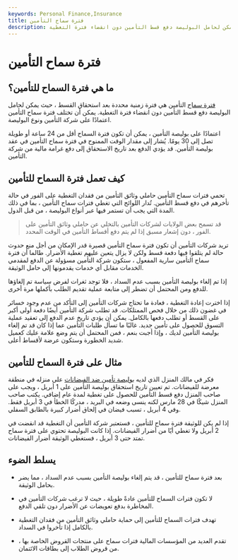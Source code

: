 ```yaml
---
keywords: Personal Finance,Insurance
title: فترة سماح التأمين
description: فترة سماح التأمين هي فترة زمنية محددة بعد استحقاق القسط ، حيث يمكن لحامل البوليصة دفع قسط التأمين دون انقضاء فترة التغطية.
---
```


# فترة سماح التأمين
## ما هي فترة السماح للتأمين؟

[فترة سماح](/grace_period) التأمين هي فترة زمنية محددة بعد استحقاق القسط ، حيث يمكن لحامل البوليصة دفع قسط التأمين دون انقضاء فترة التغطية. يمكن أن تختلف فترة سماح التأمين اعتمادًا على شركة التأمين ونوع البوليصة.

اعتمادًا على بوليصة التأمين ، يمكن أن تكون فترة السماح أقل من 24 ساعة أو طويلة تصل إلى 30 يومًا. يُشار إلى مقدار الوقت الممنوح في فترة سماح التأمين في عقد بوليصة التأمين. قد يؤدي الدفع بعد تاريخ الاستحقاق إلى دفع غرامة مالية من شركة التأمين.

## كيف تعمل فترة السماح للتأمين

تحمي فترات سماح التأمين حاملي وثائق التأمين من فقدان التغطية على الفور في حالة تأخرهم في دفع قسط التأمين. تُدار اللوائح التي تغطي فترات سماح التأمين ، بما في ذلك المدة التي يجب أن تستمر فيها عبر أنواع البوليصة ، من قبل الدول.

> قد تسمح بعض الولايات لشركات التأمين بالتخلي عن حاملي وثائق التأمين على الفور ، دون إشعار مسبق إذا لم يتم دفع أقساط التأمين في الوقت المحدد.

>

تريد شركات التأمين أن تكون فترة سماح التأمين قصيرة قدر الإمكان من أجل منع حدوث حالة لم يتلقوا فيها دفعة قسط ولكن لا يزال يتعين عليهم تغطية الأضرار. طالما أن فترة سماح التأمين سارية المفعول ، ستكون شركة التأمين مسؤولة عن الدفع لمقدمي الخدمات مقابل أي خدمات يقدمونها إلى حامل الوثيقة.

إذا تم إلغاء بوليصة التأمين بسبب عدم السداد ، فلا توجد ثغرات لفرض سياسة تم إلغاؤها للدفع ومن المحتمل أن تضطر إلى متابعة عملية تقديم الطلب بأكملها مرة أخرى.

إذا اخترت إعادة التغطية ، فعادة ما تحتاج شركات التأمين إلى التأكد من عدم وجود خسائر في غضون ذلك من خلال فحص الممتلكات. قد تطلب شركة التأمين أيضًا دفعة أولى أكبر على القسط أو تطلب دفعها بالكامل. يمكن أن يؤدي تاريخ عدم الدفع إلى تعقيد عملية التسوق للحصول على تأمين جديد. غالبًا ما تسأل طلبات التأمين عما إذا كان قد تم إلغاء بوليصة التأمين لديك ، وإذا أجبت بنعم ، فمن المحتمل أن يتم وضع علامة عليك كعميل شديد الخطورة وستكون عرضة لأقساط أعلى.

## مثال على فترة السماح للتأمين

فكر في مالك المنزل الذي لديه [بوليصة تأمين ضد الفيضانات](/flood-insurance) على منزله في منطقة معرضة للفيضانات. تم تعيين تاريخ استحقاق بوليصة التأمين على 1 أبريل ، ويجب على صاحب المنزل دفع قسط التأمين للحصول على تغطية لمدة عام إضافي. يكتب صاحب المنزل شيكًا في 28 مارس لكنه ينسى وضعه في البريد ، مدركًا الخطأ في 3 أبريل فقط. وفي 4 أبريل ، تسبب فيضان في إلحاق أضرار كبيرة بالطابق السفلي.

إذا لم يكن للوثيقة فترة سماح للتأمين ، فستعتبر شركة التأمين أن التغطية قد انقضت في 2 أبريل ولا تغطي أيًا من أضرار الفيضانات. إذا كانت البوليصة تحتوي على فترة سماح تمتد حتى 3 أبريل ، فستغطي الوثيقة أضرار الفيضانات.

## يسلط الضوء

- بعد فترة سماح للتأمين ، قد يتم إلغاء بوليصة التأمين بسبب عدم السداد ، مما يضر بحامل الوثيقة.

- لا تكون فترات السماح للتأمين عادةً طويلة ، حيث لا ترغب شركات التأمين في المخاطرة بدفع تعويضات عن الأضرار دون تلقي الدفع.

- تهدف فترات السماح للتأمين إلى حماية حاملي وثائق التأمين من فقدان التغطية بالكامل إذا تأخروا في السداد.

- تقدم العديد من المؤسسات المالية فترات سماح على منتجات القروض الخاصة بها ، من قروض الطلاب إلى بطاقات الائتمان.

